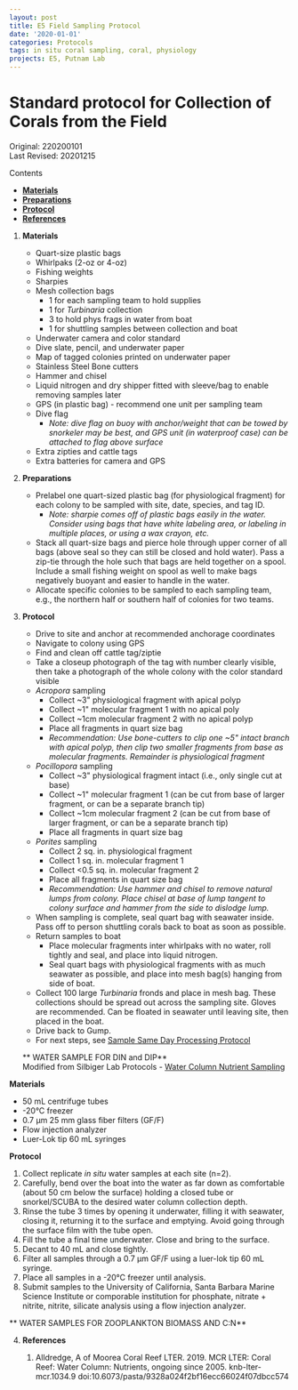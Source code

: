 ```yaml
---
layout: post
title: E5 Field Sampling Protocol
date: '2020-01-01'
categories: Protocols
tags: in situ coral sampling, coral, physiology
projects: E5, Putnam Lab
---
```


# Standard protocol for Collection of Corals from the Field 

Original: 220200101   
Last Revised: 20201215

Contents  
- [**Materials**](#Materials)  
- [**Preparations**](#Preparations)    
- [**Protocol**](#Protocol)  
- [**References**](#References)  
 
1. <a name="Materials"></a> **Materials**
    - Quart-size plastic bags
    - Whirlpaks (2-oz or 4-oz)
    - Fishing weights
    - Sharpies
    - Mesh collection bags
		- 1 for each sampling team to hold supplies
		- 1 for *Turbinaria* collection
		- 3 to hold phys frags in water from boat
		- 1 for shuttling samples between collection and boat
    - Underwater camera and color standard
    - Dive slate, pencil, and underwater paper
    - Map of tagged colonies printed on underwater paper
    - Stainless Steel Bone cutters
    - Hammer and chisel
    - Liquid nitrogen and dry shipper fitted with sleeve/bag to enable removing samples later
    - GPS (in plastic bag) - recommend one unit per sampling team
    - Dive flag
		- *Note: dive flag on buoy with anchor/weight that can be towed by snorkeler may be best, and GPS unit (in waterproof case) can be attached to flag above surface*
    - Extra zipties and cattle tags
    - Extra batteries for camera and GPS
    
2. <a name="Preparations"></a> **Preparations**
    - Prelabel one quart-sized plastic bag (for physiological fragment) for each colony to be sampled with site, date, species, and tag ID.
	    - *Note: sharpie comes off of plastic bags easily in the water. Consider using bags that have white labeling area, or labeling in multiple places, or using a wax crayon, etc.*
    - Stack all quart-size bags and pierce hole through upper corner of all bags (above seal so they can still be closed and hold water). Pass a zip-tie through the hole such that bags are held together on a spool. Include a small fishing weight on spool as well to make bags negatively buoyant and easier to handle in the water.
    - Allocate specific colonies to be sampled to each sampling team, e.g., the northern half or southern half of colonies for two teams.

    
    
2. <a name="Protocol"></a> **Protocol**
	- Drive to site and anchor at recommended anchorage coordinates
	- Navigate to colony using GPS
	- Find and clean off cattle tag/ziptie
	- Take a closeup photograph of the tag with number clearly visible, then take a photograph of the whole colony with the color standard visible
	- *Acropora* sampling
		- Collect ~3" physiological fragment with apical polyp
		- Collect ~1" molecular fragment 1 with no apical poly
		- Collect ~1cm molecular fragment 2 with no apical polyp
		- Place all fragments in quart size bag
		- *Recommendation: Use bone-cutters to clip one ~5" intact branch with apical polyp, then clip two smaller fragments from base as molecular fragments. Remainder is physiological fragment*
	- *Pocillopora* sampling
		- Collect ~3" physiological fragment intact (i.e., only single cut at base)
		- Collect ~1" molecular fragment 1 (can be cut from base of larger fragment, or can be a separate branch tip)
		- Collect ~1cm molecular fragment 2 (can be cut from base of larger fragment, or can be a separate branch tip)
		- 	Place all fragments in quart size bag
	- *Porites* sampling
		- Collect 2 sq. in. physiological fragment
		- Collect 1 sq. in. molecular fragment 1
		- Collect <0.5 sq. in. molecular fragment 2
		- 	Place all fragments in quart size bag
		- *Recommendation: Use hammer and chisel to remove natural lumps from colony. Place chisel at base of lump tangent to colony surface and hammer from the side to dislodge lump.*
	- When sampling is complete, seal quart bag with seawater inside. Pass off to person shuttling corals back to boat as soon as possible.
	- Return samples to boat
		- Place molecular fragments inter whirlpaks with no water, roll tightly and seal, and place into liquid nitrogen.
		- Seal quart bags with physiological fragments with as much seawater as possible, and place into mesh bag(s) hanging from side of boat.
	- Collect 100 large *Turbinaria* fronds and place in mesh bag. These collections should be spread out across the sampling site. Gloves are recommended. Can be floated in seawater until leaving site, then placed in the boat.
	- Drive back to Gump.
	- For next steps, see [Sample Same Day Processing Protocol](https://github.com/urol-e5/protocols/blob/master/2020-01-01-Sample_Same_Day_Processing_Protocol.md)  
	
    ** WATER SAMPLE FOR DIN and DIP**  
Modified from Silbiger Lab Protocols - [Water Column Nutrient Sampling](https://github.com/SilbigerLab/Protocols/blob/master/Environmental_Parameter_Protocols/Protocols/In_situ_nutrients_SOP.md) 

**Materials**
-  50 mL centrifuge tubes 
-  -20°C freezer 
-  0.7 μm 25 mm glass fiber filters (GF/F)
-  Flow injection analyzer
-  Luer-Lok tip 60 mL syringes 

**Protocol**

1.  Collect replicate *in situ* water samples at each site (n=2).
2.  Carefully, bend over the boat into the water as far down as comfortable (about 50 cm below the surface) holding a closed tube or snorkel/SCUBA to the desired water column collection depth.
3.  Rinse the tube 3 times by opening it underwater, filling it with seawater, closing it, returning it to the surface and emptying. Avoid going through the surface film with the tube open.
4.  Fill the tube a final time underwater. Close and bring to the surface.
5.  Decant to 40 mL and close tightly.
6.  Filter all samples through a 0.7 μm GF/F using a luer-lok tip 60 mL syringe.
7.  Place all samples in a -20°C freezer until analysis.
8.  Submit samples to the University of California, Santa Barbara Marine Science Institute or comporable institution for phosphate, nitrate + nitrite, nitrite, silicate analysis using a flow injection analyzer.

** WATER SAMPLES FOR ZOOPLANKTON BIOMASS AND C:N**  


4. <a name="References"></a> **References**

    1.  Alldredge, A of Moorea Coral Reef LTER. 2019. MCR LTER: Coral Reef: Water Column: Nutrients, ongoing since 2005. knb-lter-mcr.1034.9 doi:10.6073/pasta/9328a024f2bf16ecc66024f07dbcc574













	  
   
















	  
   
















